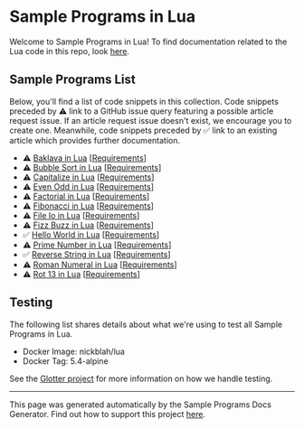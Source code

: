 # Sample Programs in Lua

Welcome to Sample Programs in Lua! To find documentation related to the Lua 
code in this repo, look [here](https://sample-programs.therenegadecoder.com/languages/lua).

## Sample Programs List

Below, you'll find a list of code snippets in this collection.
Code snippets preceded by :warning: link to a GitHub 
issue query featuring a possible article request issue. If an article request issue 
doesn't exist, we encourage you to create one. Meanwhile, code snippets preceded 
by :white_check_mark: link to an existing article which provides further documentation.

- :warning: [Baklava in Lua](https://github.com//TheRenegadeCoder/sample-programs-website/issues?utf8=%E2%9C%93&q=is%3Aissue+is%3Aopen+baklava+lua) [[Requirements](https://sample-programs.therenegadecoder.com/projects/baklava)]
- :warning: [Bubble Sort in Lua](https://github.com//TheRenegadeCoder/sample-programs-website/issues?utf8=%E2%9C%93&q=is%3Aissue+is%3Aopen+bubble+sort+lua) [[Requirements](https://sample-programs.therenegadecoder.com/projects/bubble-sort)]
- :warning: [Capitalize in Lua](https://github.com//TheRenegadeCoder/sample-programs-website/issues?utf8=%E2%9C%93&q=is%3Aissue+is%3Aopen+capitalize+lua) [[Requirements](https://sample-programs.therenegadecoder.com/projects/capitalize)]
- :warning: [Even Odd in Lua](https://github.com//TheRenegadeCoder/sample-programs-website/issues?utf8=%E2%9C%93&q=is%3Aissue+is%3Aopen+even+odd+lua) [[Requirements](https://sample-programs.therenegadecoder.com/projects/even-odd)]
- :warning: [Factorial in Lua](https://github.com//TheRenegadeCoder/sample-programs-website/issues?utf8=%E2%9C%93&q=is%3Aissue+is%3Aopen+factorial+lua) [[Requirements](https://sample-programs.therenegadecoder.com/projects/factorial)]
- :warning: [Fibonacci in Lua](https://github.com//TheRenegadeCoder/sample-programs-website/issues?utf8=%E2%9C%93&q=is%3Aissue+is%3Aopen+fibonacci+lua) [[Requirements](https://sample-programs.therenegadecoder.com/projects/fibonacci)]
- :warning: [File Io in Lua](https://github.com//TheRenegadeCoder/sample-programs-website/issues?utf8=%E2%9C%93&q=is%3Aissue+is%3Aopen+file+io+lua) [[Requirements](https://sample-programs.therenegadecoder.com/projects/file-io)]
- :warning: [Fizz Buzz in Lua](https://github.com//TheRenegadeCoder/sample-programs-website/issues?utf8=%E2%9C%93&q=is%3Aissue+is%3Aopen+fizz+buzz+lua) [[Requirements](https://sample-programs.therenegadecoder.com/projects/fizz-buzz)]
- :white_check_mark: [Hello World in Lua](https://sample-programs.therenegadecoder.com/projects/hello-world/lua) [[Requirements](https://sample-programs.therenegadecoder.com/projects/hello-world)]
- :warning: [Prime Number in Lua](https://github.com//TheRenegadeCoder/sample-programs-website/issues?utf8=%E2%9C%93&q=is%3Aissue+is%3Aopen+prime+number+lua) [[Requirements](https://sample-programs.therenegadecoder.com/projects/prime-number)]
- :white_check_mark: [Reverse String in Lua](https://sample-programs.therenegadecoder.com/projects/reverse-string/lua) [[Requirements](https://sample-programs.therenegadecoder.com/projects/reverse-string)]
- :warning: [Roman Numeral in Lua](https://github.com//TheRenegadeCoder/sample-programs-website/issues?utf8=%E2%9C%93&q=is%3Aissue+is%3Aopen+roman+numeral+lua) [[Requirements](https://sample-programs.therenegadecoder.com/projects/roman-numeral)]
- :warning: [Rot 13 in Lua](https://github.com//TheRenegadeCoder/sample-programs-website/issues?utf8=%E2%9C%93&q=is%3Aissue+is%3Aopen+rot+13+lua) [[Requirements](https://sample-programs.therenegadecoder.com/projects/rot-13)]

## Testing
The following list shares details about what we're using to test all Sample Programs in 
Lua.
        
- Docker Image: nickblah/lua
- Docker Tag: 5.4-alpine

See the [Glotter project](https://github.com/auroq/glotter) for more information on how we handle testing. 

---
This page was generated automatically by the Sample Programs Docs Generator. 
Find out how to support this project [here](https://github.com/TheRenegadeCoder/sample-programs-docs-generator).